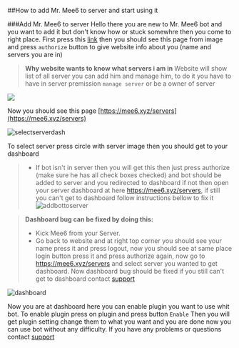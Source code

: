 ##How to add Mr. Mee6 to server and start using it

###Add Mr. Mee6 to server
Hello there you are new to Mr. Mee6 bot and you want to add it but don't know how or stuck somewhre then you come to right place. First press this [link](https://mee6.xyz/servers)
then you should see this page from image and press `authorize` button to give website info about you (name and servers you are in)
>**Why website wants to know what servers i am in**
>Website will show list of all server you can add him and manage him, to do it you have to have in server premission `manage server` or be a owner of server

![](https://i.imgur.com/NkK8lvM.png)

Now you should see this page [https://mee6.xyz/servers](https://mee6.xyz/servers)

![selectserverdash](http://i.imgur.com/Q4ZOZBC.png?1)

To select server press circle with server image then you should get to your dashboard
>+ If bot isn't in server then you will get this then just press authorize (make sure he has all check boxes checked) and bot should be added to server and you redirected to dashboard if not then open your server dashboard at here https://mee6.xyz/servers, if still you can't get to dashboard follow instructions bellow to fix it
 ![addbottoserver](https://i.imgur.com/IadCVo2.png) 

>**Dashboard bug can be fixed by doing this:**
>
>+ Kick Mee6 from your Server.
>+ Go back to website and at right top corner you should see your name press it and press logout, now you should see at same place login button press it and press authorize again, now go to https://mee6.xyz/servers and select server you wanted to get dashboard. Now dashboard bug should be fixed if you still can't get to dashboard contact [support](https://discord.gg/0tOgeGSG9kYFepgL)

![dashboard](http://i.imgur.com/gg6pSFd.png)

Now you are at dashboard here you can enable plugin you want to use whit bot.
To enable plugin press on plugin and press button `Enable` 
Then you will get plugin setting change them to what you want and you are done now you can use bot without any difficulty. If you have any problems or questions contact [support](https://discord.gg/0tOgeGSG9kYFepgL)

